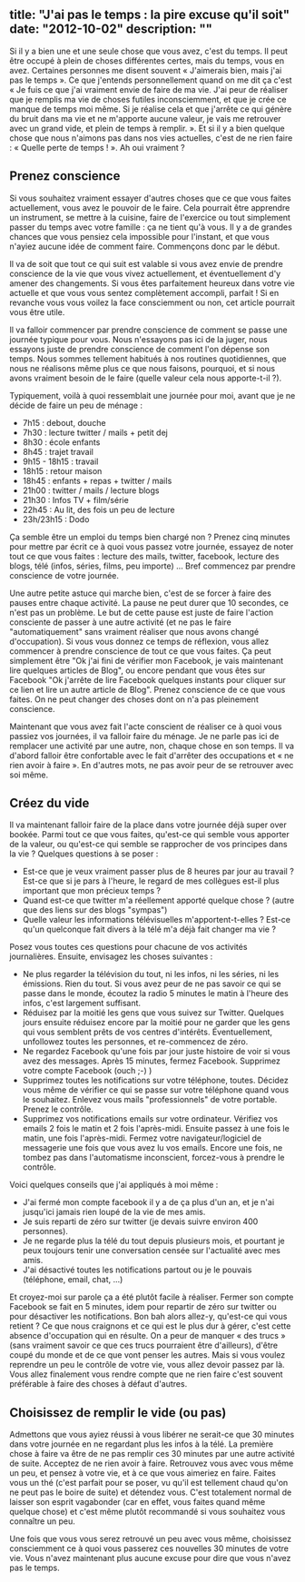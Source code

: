 title: "J'ai pas le temps : la pire excuse qu'il soit"
date: "2012-10-02"
description: ""
---

Si il y a bien une et une seule chose que vous avez, c'est du temps. Il peut être occupé à plein de choses différentes certes, mais du temps, vous en avez. Certaines personnes me disent souvent « J'aimerais bien, mais j'ai pas le temps ». Ce que j'entends personnellement quand on me dit ça c'est « Je fuis ce que j'ai vraiment envie de faire de ma vie. J'ai peur de réaliser que je remplis ma vie de choses futiles inconsciemment, et que je crée ce manque de temps moi même. Si je réalise cela et que j'arrête ce qui génère du bruit dans ma vie et ne m'apporte aucune valeur, je vais me retrouver avec un grand vide, et plein de temps à remplir. ». Et si il y a bien quelque chose que nous n'aimons pas dans nos vies actuelles, c'est de ne rien faire : « Quelle perte de temps ! ». Ah oui vraiment ?

## Prenez conscience

Si vous souhaitez vraiment essayer d'autres choses que ce que vous faites actuellement, vous avez le pouvoir de le faire. Cela pourrait être apprendre un instrument, se mettre à la cuisine, faire de l'exercice ou tout simplement passer du temps avec votre famille : ça ne tient qu'à vous. Il y a de grandes chances que vous pensiez cela impossible pour l'instant, et que vous n'ayiez aucune idée de comment faire. Commençons donc par le début. 

Il va de soit que tout ce qui suit est valable si vous avez envie de prendre conscience de la vie que vous vivez actuellement, et éventuellement d'y amener des changements. Si vous êtes parfaitement heureux dans votre vie actuelle et que vous vous sentez complètement accompli, parfait ! Si en revanche vous vous voilez la face consciemment ou non, cet article pourrait vous être utile.

Il va falloir commencer par prendre conscience de comment se passe une journée typique pour vous. Nous n'essayons pas ici de la juger, nous essayons juste de prendre conscience de comment l'on dépense son temps. Nous sommes tellement habitués à nos routines quotidiennes, que nous ne réalisons même plus ce que nous faisons, pourquoi, et si nous avons vraiment besoin de le faire (quelle valeur cela nous apporte-t-il ?).

Typiquement, voilà à quoi ressemblait une journée pour moi, avant que je ne décide de faire un peu de ménage :

* 7h15 : debout, douche
* 7h30 : lecture twitter / mails + petit dej
* 8h30 : école enfants
* 8h45 : trajet travail
* 9h15 - 18h15 : travail
* 18h15 : retour maison
* 18h45 : enfants + repas + twitter / mails
* 21h00 : twitter / mails / lecture blogs
* 21h30 : Infos TV + film/série
* 22h45 : Au lit, des fois un peu de lecture
* 23h/23h15 : Dodo


Ça semble être un emploi du temps bien chargé non ? Prenez cinq minutes pour mettre par écrit ce à quoi vous passez votre journée, essayez de noter tout ce que vous faites : lecture des mails, twitter, facebook, lecture des blogs, télé (infos, séries, films, peu importe) … Bref commencez par prendre conscience de votre journée.

Une autre petite astuce qui marche bien, c'est de se forcer à faire des pauses entre chaque activité. La pause ne peut durer que 10 secondes, ce n'est pas un problème. Le but de cette pause est juste de faire l'action consciente de passer à une autre activité (et ne pas le faire "automatiquement" sans vraiment réaliser que nous avons changé d'occupation). Si vous vous donnez ce temps de réflexion, vous allez commencer à prendre conscience de tout ce que vous faites. Ça peut simplement être "Ok j'ai fini de vérifier mon Facebook, je vais maintenant lire quelques articles de Blog", ou encore pendant que vous êtes sur Facebook "Ok j'arrête de lire Facebook quelques instants pour cliquer sur ce lien et lire un autre article de Blog". Prenez conscience de ce que vous faites. On ne peut changer des choses dont on n'a pas pleinement conscience.

Maintenant que vous avez fait l'acte conscient de réaliser ce à quoi vous passiez vos journées, il va falloir faire du ménage. Je ne parle pas ici de remplacer une activité par une autre, non, chaque chose en son temps. Il va d'abord falloir être confortable avec le fait d'arrêter des occupations et « ne rien avoir à faire ». En d'autres mots, ne pas avoir peur de se retrouver avec soi même.

## Créez du vide

Il va maintenant falloir faire de la place dans votre journée déjà super over bookée. Parmi tout ce que vous faites, qu'est-ce qui semble vous apporter de la valeur, ou qu'est-ce qui semble se rapprocher de vos principes dans la vie ? Quelques questions à se poser :

* Est-ce que je veux vraiment passer plus de 8 heures par jour au travail ? Est-ce que si je pars à l'heure, le regard de mes collègues est-il plus important que mon précieux temps ?
* Quand est-ce que twitter m'a réellement apporté quelque chose ? (autre que des liens sur des blogs "sympas")
* Quelle valeur les informations télévisuelles m'apportent-t-elles ? Est-ce qu'un quelconque fait divers à la télé m'a déjà fait changer ma vie ?

Posez vous toutes ces questions pour chacune de vos activités journalières. Ensuite, envisagez les choses suivantes :

* Ne plus regarder la télévision du tout, ni les infos, ni les séries, ni les émissions. Rien du tout. Si vous avez peur de ne pas savoir ce qui se passe dans le monde, écoutez la radio 5 minutes le matin à l'heure des infos, c'est largement suffisant.
* Réduisez par la moitié les gens que vous suivez sur Twitter. Quelques jours ensuite réduisez encore par la moitié pour ne garder que les gens qui vous semblent prêts de vos centres d'intérêts. Éventuellement, unfollowez toutes les personnes, et re-commencez de zéro.
* Ne regardez Facebook qu'une fois par jour juste histoire de voir si vous avez des messages. Après 15 minutes, fermez Facebook. Supprimez votre compte Facebook (ouch ;-) )
* Supprimez toutes les notifications sur votre téléphone, toutes. Décidez vous même de vérifier ce qui se passe sur votre téléphone quand vous le souhaitez. Enlevez vous mails "professionnels" de votre portable. Prenez le contrôle.
* Supprimez vos notifications emails sur votre ordinateur. Vérifiez vos emails 2 fois le matin et 2 fois l'après-midi. Ensuite passez à une fois le matin, une fois l'après-midi. Fermez votre navigateur/logiciel de messagerie une fois que vous avez lu vos emails. Encore une fois, ne tombez pas dans l'automatisme inconscient, forcez-vous à prendre le contrôle.

Voici quelques conseils que j'ai appliqués à moi même :

* J'ai fermé mon compte facebook il y a de ça plus d'un an, et je n'ai jusqu'ici jamais rien loupé de la vie de mes amis.
* Je suis reparti de zéro sur twitter (je devais suivre environ 400 personnes).
* Je ne regarde plus la télé du tout depuis plusieurs mois, et pourtant je peux toujours tenir une conversation censée sur l'actualité avec mes amis.
* J'ai désactivé toutes les notifications partout ou je le pouvais (téléphone, email, chat, ...)

Et croyez-moi sur parole ça a été plutôt facile à réaliser. Fermer son compte Facebook se fait en 5 minutes, idem pour repartir de zéro sur twitter ou pour désactiver les notifications. Bon bah alors allez-y, qu'est-ce qui vous retient ? Ce que nous craignons et ce qui est le plus dur à gérer, c'est cette absence d'occupation qui en résulte. On a peur de manquer « des trucs » (sans vraiment savoir ce que ces trucs pourraient être d'ailleurs), d'être coupé du monde et de ce que vont penser les autres. Mais si vous voulez reprendre un peu le contrôle de votre vie, vous allez devoir passez par là. Vous allez finalement vous rendre compte que ne rien faire c'est souvent préférable à faire des choses à défaut d'autres.

## Choisissez de remplir le vide (ou pas)

Admettons que vous ayiez réussi à vous libérer ne serait-ce que 30 minutes dans votre journée en ne regardant plus les infos à la télé. La première chose à faire va être de ne pas remplir ces 30 minutes par une autre activité de suite. Acceptez de ne rien avoir à faire. Retrouvez vous avec vous même un peu, et pensez à votre vie, et à ce que vous aimeriez en faire. Faites vous un thé (c'est parfait pour se poser, vu qu'il est tellement chaud qu'on ne peut pas le boire de suite) et détendez vous. C'est totalement normal de laisser son esprit vagabonder (car en effet, vous faites quand même quelque chose) et c'est même plutôt recommandé si vous souhaitez vous connaître un peu.

Une fois que vous vous serez retrouvé un peu avec vous même, choisissez consciemment ce à quoi vous passerez ces nouvelles 30 minutes de votre vie. Vous n'avez maintenant plus aucune excuse pour dire que vous n'avez pas le temps.
